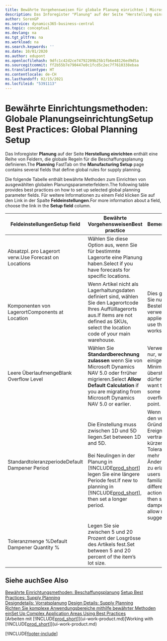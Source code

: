 ```yaml
---
title: Bewährte Vorgehensweisen für globale Planung einrichten | Microsoft Docs
description: Das Inforegister "Planung" auf der Seite "Herstellung einrichten" enthält eine Reihe von Feldern, die globale Regeln für die Beschaffungsplanung definieren.
author: SorenGP
ms.service: dynamics365-business-central
ms.topic: conceptual
ms.devlang: na
ms.tgt_pltfrm: na
ms.workload: na
ms.search.keywords: ''
ms.date: 10/01/2020
ms.author: edupont
ms.openlocfilehash: 9dfc1c42d2ce74792209b25b1fb6e48126ed9d5a
ms.sourcegitcommit: ff2b55b7e790447e0c1fcd5c2ec7f7610338ebaa
ms.translationtype: HT
ms.contentlocale: de-CH
ms.lasthandoff: 02/15/2021
ms.locfileid: "5391113"
---
```

# <a name="setup-best-practices-global-planning-setup"></a><span data-ttu-id="76965-103">Bewährte Einrichtungsmethoden: Globale Planungseinrichtung</span><span class="sxs-lookup"><span data-stu-id="76965-103">Setup Best Practices: Global Planning Setup</span></span>
<span data-ttu-id="76965-104">Das Inforegister **Planung** auf der Seite **Herstellung einrichten** enthält eine Reihe von Feldern, die globale Regeln für die Beschaffungsplanung definieren.</span><span class="sxs-lookup"><span data-stu-id="76965-104">The **Planning** FastTab on the **Manufacturing Setup** page contains several fields that define global rules for supply planning.</span></span>  

 <span data-ttu-id="76965-105">Die folgende Tabelle enthält bewährte Methoden zum Einrichten von ausgewählten globalen Planungsparameterfeldern.</span><span class="sxs-lookup"><span data-stu-id="76965-105">The following table provides best practices on how to set up selected global planning parameter fields.</span></span> <span data-ttu-id="76965-106">Für weitere Informationen zu einem Feld klicken Sie auf den Link in der Spalte **Feldeinstellungen**.</span><span class="sxs-lookup"><span data-stu-id="76965-106">For more information about a field, choose the link in the **Setup field** column.</span></span>  

|<span data-ttu-id="76965-107">Feldeinstellungen</span><span class="sxs-lookup"><span data-stu-id="76965-107">Setup field</span></span>|<span data-ttu-id="76965-108">Bewährte Vorgehensweisen</span><span class="sxs-lookup"><span data-stu-id="76965-108">Best practice</span></span>|<span data-ttu-id="76965-109">Bemerkung</span><span class="sxs-lookup"><span data-stu-id="76965-109">Comment</span></span>|  
|-----------------|-------------------|-------------|  
|<span data-ttu-id="76965-110">Absatzpl. pro Lagerort verw.</span><span class="sxs-lookup"><span data-stu-id="76965-110">Use Forecast on Locations</span></span>|<span data-ttu-id="76965-111">Wählen Sie diese Option aus, wenn Sie für bestimmte Lagerorte eine Planung haben.</span><span class="sxs-lookup"><span data-stu-id="76965-111">Select if you have forecasts for specific locations.</span></span>||  
|<span data-ttu-id="76965-112">Komponenten von Lagerort</span><span class="sxs-lookup"><span data-stu-id="76965-112">Components at Location</span></span>|<span data-ttu-id="76965-113">Wenn Artikel nicht als Lagerhaltungsdaten definiert sind, wählen Sie den Lagerortcode Ihres Auffülllagerorts aus.</span><span class="sxs-lookup"><span data-stu-id="76965-113">If items are not defined as SKUs, select the location code of your main warehouse.</span></span>|<span data-ttu-id="76965-114">Dies gilt auch, wenn Sie nur den Bestellarbeitsblatt verwenden.</span><span class="sxs-lookup"><span data-stu-id="76965-114">This also applies if you only use the requisition worksheet.</span></span>|  
|<span data-ttu-id="76965-115">Leere Überlaufmenge</span><span class="sxs-lookup"><span data-stu-id="76965-115">Blank Overflow Level</span></span>|<span data-ttu-id="76965-116">Wählen Sie **Standardberechnung zulassen** wenn Sie von Microsoft Dynamics NAV 5.0 oder frrüher migrieren.</span><span class="sxs-lookup"><span data-stu-id="76965-116">Select **Allow Default Calculation** if you are migrating from Microsoft Dynamics NAV 5.0 or earlier.</span></span>|<span data-ttu-id="76965-117">Verwenden Sie dies nur, wenn alle oder einige Artikel den Minimalbestand übersteigen dürfen.</span><span class="sxs-lookup"><span data-stu-id="76965-117">Use only if you want to allow all or some of your items to overflow the reorder point.</span></span>|  
|<span data-ttu-id="76965-118">Standardtoleranzperiode</span><span class="sxs-lookup"><span data-stu-id="76965-118">Default Dampener Period</span></span>|<span data-ttu-id="76965-119">Die Einstellung muss zwischen 1D und 5D liegen.</span><span class="sxs-lookup"><span data-stu-id="76965-119">Set between 1D and 5D.</span></span><br /><br /> <span data-ttu-id="76965-120">Bei Neulingen in der Planung in [!INCLUDE[prod_short](includes/prod_short.md)] legen Sie eine längere Periode fest.</span><span class="sxs-lookup"><span data-stu-id="76965-120">If new to planning in [!INCLUDE[prod_short](includes/prod_short.md)], then set a longer period.</span></span>|<span data-ttu-id="76965-121">Wenn Benutzer mit den verschiedenen Gründen für Ereignismeldungen vertraut sind, dann kürzen Sie die Toleranzperiode, um mehr Änderungsvorschläge zu erlauben.</span><span class="sxs-lookup"><span data-stu-id="76965-121">When users are more familiar with the different reasons for action messages, then shorten the dampener period to allow more change suggestions.</span></span>|  
|<span data-ttu-id="76965-122">Toleranzmenge %</span><span class="sxs-lookup"><span data-stu-id="76965-122">Default Dampener Quantity %</span></span>|<span data-ttu-id="76965-123">Legen Sie sie zwischen 5 und 20 Prozent der Losgrösse des Artikels fest.</span><span class="sxs-lookup"><span data-stu-id="76965-123">Set between 5 and 20 percent of the item’s lot size.</span></span>||  

## <a name="see-also"></a><span data-ttu-id="76965-124">Siehe auch</span><span class="sxs-lookup"><span data-stu-id="76965-124">See Also</span></span>  
 <span data-ttu-id="76965-125">[Bewährte Einrichtungsmethoden: Beschaffungsplanung](setup-best-practices-supply-planning.md) </span><span class="sxs-lookup"><span data-stu-id="76965-125">[Setup Best Practices: Supply Planning](setup-best-practices-supply-planning.md) </span></span>  
 <span data-ttu-id="76965-126">[Designdetails: Vorratsplanung](design-details-supply-planning.md) </span><span class="sxs-lookup"><span data-stu-id="76965-126">[Design Details: Supply Planning](design-details-supply-planning.md) </span></span>  
 [<span data-ttu-id="76965-127">Richten Sie komplexe Anwendungsbereiche mithilfe bewährter Methoden ein</span><span class="sxs-lookup"><span data-stu-id="76965-127">Set Up Complex Application Areas Using Best Practices</span></span>](set-up-complex-application-areas-using-best-practices.md)  
 <span data-ttu-id="76965-128">[Arbeiten mit [!INCLUDE[prod_short](includes/prod_short.md)]](ui-work-product.md)</span><span class="sxs-lookup"><span data-stu-id="76965-128">[Working with [!INCLUDE[prod_short](includes/prod_short.md)]](ui-work-product.md)</span></span>


[!INCLUDE[footer-include](includes/footer-banner.md)]